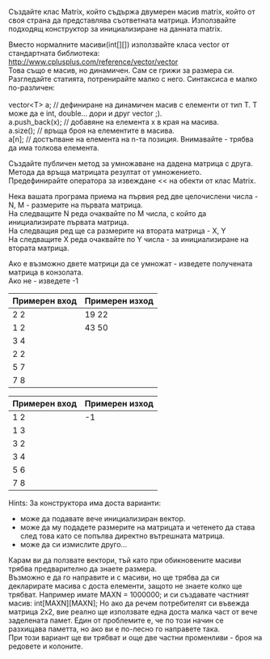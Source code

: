 Създайте клас Matrix, който съдържа двумерен масив matrix, който от своя страна да представлява съответната матрица.
Използвайте подходящ конструктор за инициализиране на данната matrix.

Вместо нормалните масиви(int[][]) използвайте класа vector от стандартната библиотека: http://www.cplusplus.com/reference/vector/vector<br/>
Това също е масив, но динамичен. Cам се грижи за размера си. Разгледайте статията, потренирайте малко с него. Синтаксиса е малко по-различен:
<br/><br/>
vector\<T\> а; // дефиниране на динамичен масив с елементи от тип T. Т може да е int, double... дори и друг vector ;).<br/>
a.push_back(x); // добавяне на елемента х в края на масива.<br/>
a.size(); // връща броя на елементите в масива.<br/>
a[n]; // достъпване на елемента на n-та позиция. Внимавайте - трябва да има толкова елемента.<br/>

Създайте публичен метод за умножаване на дадена матрица с друга. Метода да връща матрицата резултат от умножението.<br/>
Предефинирайте оператора за извеждане \<\< на обекти от клас Matrix.

Нека вашата програма приема на първия ред две целочислени числа - N, M - размерите на първата матрица.<br/>
На следващите N реда очаквайте по M числа, с който да инициализирате първата матрица.<br/>
На следващия ред ще са размерите на втората матрица - X, Y<br/>
На следващите X реда очаквайте по Y числа - за инициализиране на втората матрица.<br/>

Ако е възможно двете матрици да се умножат - изведете получената матрица в конзолата.<br/>
Ако не - изведете -1<br/>

| Примерен вход | Примерен изход|
| ------------- |---------------|
| 2 2           | 19 22         |
| 1 2           | 43 50         |
| 3 4           | |
| 2 2           | |
| 5 7           | |
| 7 8           | |

| Примерен вход | Примерен изход|
| ------------- |---------------|
| 1 2           | -1         |
| 1 3           | |
| 3 2           | |
| 3 4           | |
| 5 6           | |
| 7 8           | |

Hints: За конструктора има доста варианти:
- може да подавате вече инициализиран вектор.
- може да му подадете размерите на матрицата и четенето да става след това като се попълва директно вътрешната матрица.
- може да си измислите друго...

Карам ви да ползвате вектори, тъй като при обикновените масиви трябва предварително да знаете размера.<br/>
Възможно е да го направите и с масиви, но ще трябва да си декларирате масива с доста елементи, защото не знаете колко ще трябват. Например имате MAXN = 1000000; и си създавате частният масив: int[MAXN][MAXN]; Но ако да речем потребителят си въвежда матрица 2х2, вие реално ще използвате една доста малка част от вече заделената памет. Един от проблемите е, че по този начин се разхищава паметта, но ако ви е по-лесно го направете така.<br/>
При този вариант ще ви трябват и още две частни променливи - броя на редовете и колоните.
